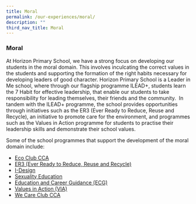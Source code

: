 ```yaml
---
title: Moral
permalink: /our-experiences/moral/
description: ""
third_nav_title: Moral
---
```

### **Moral**
At Horizon Primary School, we have a strong focus on developing our students in the moral domain. This involves inculcating the correct values in the students and supporting the formation of the right habits necessary for developing leaders of good character. Horizon Primary School is a Leader in Me school, where through our flagship programme ILEAD+, students learn the 7 Habit for effective leadership, that enable our students to take responsibility for leading themselves, their friends and the community.  In tandem with the ILEAD+ programme, the school provides opportunities through initiatives such as the ER3 (Ever Ready to Reduce, Reuse and Recycle), an initiative to promote care for the environment, and programmes such as the Values in Action programme for students to practise their leadership skills and demonstrate their school values.   
  
Some of the school programmes that support the development of the moral domain include:

* [Eco Club CCA](https://staging.d21co4ykjghpsi.amplifyapp.com/our-experiences/moral/eco-club/)
* [ER3 (Ever Ready to Reduce, Reuse and Recycle)](https://staging.d21co4ykjghpsi.amplifyapp.com/our-experiences/moral/er3/)
* [I-Design](https://staging.d21co4ykjghpsi.amplifyapp.com/our-experiences/moral/idesign/)
* [Sexuality Education](https://staging.d21co4ykjghpsi.amplifyapp.com/our-experiences/moral/moe-sex-edu/)
* [Education and Career Guidance (ECG)](https://staging.d21co4ykjghpsi.amplifyapp.com/our-experiences/moral/ecg/)
* [Values in Action (VIA)](https://staging.d21co4ykjghpsi.amplifyapp.com/our-experiences/moral/via/)
* [We Care Club CCA](https://staging.d21co4ykjghpsi.amplifyapp.com/our-experiences/moral/we-care-club/)